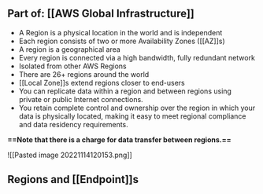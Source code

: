 ## Part of: [[AWS Global Infrastructure]]

*   A Region is a physical location in the world and is independent
*   Each region consists of two or more Availability Zones ([[AZ]]s)
*   A region is a geographical area  
*   Every region is connected via a high bandwidth, fully redundant network
*   Isolated from other AWS Regions
*   There are 26+ regions around the world
*   [[Local Zone]]s extend regions closer to end-users
*   You can replicate data within a region and between regions using private or public Internet connections.
*   You retain complete control and ownership over the region in which your data is physically located, making it easy to meet regional compliance and data residency requirements.

**==Note that there is a charge for data transfer between regions.==**

![[Pasted image 20221114120153.png]]

## Regions and [[Endpoint]]s
